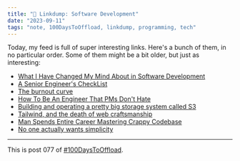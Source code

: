 ```yaml
---
title: "🔗 Linkdump: Software Development"
date: "2023-09-11"
tags: "note, 100DaysToOffload, linkdump, programming, tech"
---
```


Today, my feed is full of super interesting links. Here's a bunch of them, in no particular order. Some of them might be a bit older, but just as interesting:

- [What I Have Changed My Mind About in Software Development](https://henrikwarne.com/2023/09/10/what-i-have-changed-my-mind-about-in-software-development/)
- [A Senior Engineer's CheckList](https://littleblah.com/post/2019-09-01-senior-engineer-checklist/)
- [The burnout curve](https://thoughtshrapnel.com/2023/09/11/the-burnout-curve/)
- [How To Be An Engineer That PMs Don't Hate](https://staysaasy.com/engineering/2023/06/18/how-to-be-an-engineer-pms-down-hate.html)
- [Building and operating a pretty big storage system called S3](https://www.allthingsdistributed.com/2023/07/building-and-operating-a-pretty-big-storage-system.html)
- [Tailwind, and the death of web craftsmanship](https://pdx.su/blog/2023-07-26-tailwind-and-the-death-of-craftsmanship/)
- [Man Spends Entire Career Mastering Crappy Codebase](https://taylor.town/entire-career)
- [No one actually wants simplicity](https://lukeplant.me.uk/blog/posts/no-one-actually-wants-simplicity/)

---

This is post 077 of [#100DaysToOffload](https://100daystooffload.com/).